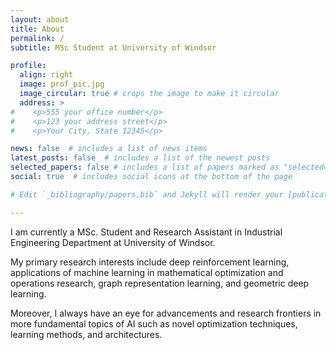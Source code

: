 ```yaml
---
layout: about
title: About
permalink: /
subtitle: MSc Student at University of Windsor

profile:
  align: right
  image: prof_pic.jpg
  image_circular: true # crops the image to make it circular
  address: >
#    <p>555 your office number</p>
#    <p>123 your address street</p>
#    <p>Your City, State 12345</p>

news: false  # includes a list of news items
latest_posts: false  # includes a list of the newest posts
selected_papers: false # includes a list of papers marked as "selected={true}"
social: true  # includes social icons at the bottom of the page

# Edit `_bibliography/papers.bib` and Jekyll will render your [publications page](/al-folio/publications/) automatically.

---
```


I am currently a MSc. Student and Research Assistant in Industrial Engineering Department at University of Windsor.

My primary research interests include deep reinforcement learning, applications of machine learning in mathematical optimization and operations research, graph representation learning, and geometric deep learning. 
  
Moreover, I always have an eye for advancements and research frontiers in more fundamental topics of AI such as novel optimization techniques, learning methods, and architectures. 

<br>

<br>




